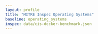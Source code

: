 ```yaml
---
layout: profile
title: "MITRE Inspec Operating Systems"
baseline: operating_systems
inspec: data/cis-docker-benchmark.json
---
```

